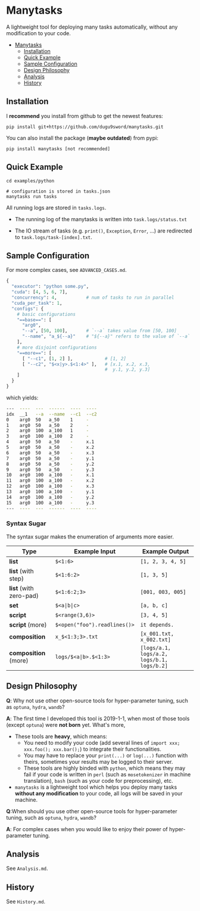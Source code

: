 # Manytasks

A lightweight tool for deploying many tasks automatically, without any modification to your code.

- [Manytasks](#manytasks)
  - [Installation](#installation)
  - [Quick Example](#quick-example)
  - [Sample Configuration](#sample-configuration)
  - [Design Philosophy](#design-philosophy)
  - [Analysis](#analysis)
  - [History](#history)


## Installation

I **recommend** you install from github to get the newest features:

`pip install git+https://github.com/dugu9sword/manytasks.git` 

You can also install the package (**maybe outdated**) from pypi:

`pip install manytasks [not recommended]` 


## Quick Example

```
cd examples/python

# configuration is stored in tasks.json
manytasks run tasks
```

All running logs are stored in `tasks.logs`. 

- The running log of the manytasks is written into `task.logs/status.txt` 

- The IO stream of tasks (e.g. `print()`, `Exception`, `Error`, ...) are redirected to `task.logs/task-[index].txt`.


## Sample Configuration

For more complex cases, see `ADVANCED_CASES.md`.

```python
{
  "executor": "python some.py",    
  "cuda": [4, 5, 6, 7],
  "concurrency": 4,           # num of tasks to run in parallel
  "cuda_per_task": 1,
  "configs": {
    # basic configurations
    "==base==": [          
      "arg0",
      "--a", [50, 100],       # `--a` takes value from [50, 100]
      "--name", "a_${--a}"    # "${--a}" refers to the value of `--a`
    ],
    # more disjoint configurations
    "==more==": [
      [ "--c1", [1, 2] ],            # [1, 2]
      [ "--c2", "$<x|y>.$<1:4>" ],   # [x.1, x.2, x.3,
        							 #  y.1, y.2, y.3]
    ]
  }
}
```

which yields:
```bash
---  ----  ---  ------  ----  ----
idx  __1   --a  --name  --c1  --c2
0    arg0  50   a_50    1     -
1    arg0  50   a_50    2     -
2    arg0  100  a_100   1     -
3    arg0  100  a_100   2     -
4    arg0  50   a_50    -     x.1
5    arg0  50   a_50    -     x.2
6    arg0  50   a_50    -     x.3
7    arg0  50   a_50    -     y.1
8    arg0  50   a_50    -     y.2
9    arg0  50   a_50    -     y.3
10   arg0  100  a_100   -     x.1
11   arg0  100  a_100   -     x.2
12   arg0  100  a_100   -     x.3
13   arg0  100  a_100   -     y.1
14   arg0  100  a_100   -     y.2
15   arg0  100  a_100   -     y.3
---  ----  ---  ------  ----  ----
```

### Syntax Sugar

The syntax sugar makes the enumeration of arguments more easier.

| Type                     | Example Input                | Example Output                             |
| ------------------------ | ---------------------------- | ------------------------------------------ |
| **list**                 | `$<1:6>`                     | `[1, 2, 3, 4, 5]`                          |
| **list** (with step)     | `$<1:6:2>`                   | `[1, 3, 5]`                                |
| **list** (with zero-pad) | `$<1:6:2;3>`                | `[001, 003, 005]`                          |
| **set**          | `$<a\|b\|c>`               | `[a, b, c]`                                |
| **script**         | `$<range(3,6)>`              | `[3, 4, 5]`                                |
| **script** (more) | `$<open("foo").readlines()>` | `it depends.`                              |
| **composition** | `x_$<1:3;3>.txt` | `[x_001.txt, x_002.txt]` |
| **composition** (more) | `logs/$<a\|b>.$<1:3>`         | `[logs/a.1, logs/a.2, logs/b.1, logs/b.2]` |





## Design Philosophy

**Q**: Why not use other open-source tools for hyper-parameter tuning, such as `optuna`, `hydra`, `wandb`?

**A**: The first time I developed this tool is 2019-1-1, when most of those tools (except `optuna`) were **not born** yet. What's more, 

- These tools are **heavy**, which means:
    - You need to modify your code (add several lines of `import xxx; xxx.foo(); xxx.bar();`) to integrate their functionalities.
    - You may have to replace your `print(...)` or `log(...)` function with theirs, sometimes your results may be logged to their server. 
    - These tools are highly binded with `python`, which means they may fail if your code is written in `perl` (such as `mosetokenizer` in machine translation), `bash` (such as your code for preprocessing), etc.
- `manytasks` is a lightweight tool which helps you deploy many tasks **without any modification** to your code, all logs will be saved in your machine.

**Q**:When should you use other open-source tools for hyper-parameter tuning, such as `optuna`, `hydra`, `wandb`?

**A**: For complex cases when you would like to enjoy their power of hyper-parameter tuning.

## Analysis

See `Analysis.md`.

## History

See `History.md`.
